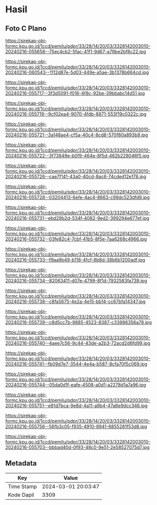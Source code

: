 # Hasil

## Foto C Plano

https://sirekap-obj-formc.kpu.go.id/1ccd/pemilu/pdpr/33/28/14/20/03/3328142003010-20240216-055658--75ec4cb2-5fac-41f1-9d67-a76be2bf8c22.jpg

https://sirekap-obj-formc.kpu.go.id/1ccd/pemilu/pdpr/33/28/14/20/03/3328142003010-20240216-060543--1112d87e-5d03-449e-a5ae-3b1378b664cd.jpg

https://sirekap-obj-formc.kpu.go.id/1ccd/pemilu/pdpr/33/28/14/20/03/3328142003010-20240216-055717--3f3d5091-f016-4f8c-92be-39bbabc14d51.jpg

https://sirekap-obj-formc.kpu.go.id/1ccd/pemilu/pdpr/33/28/14/20/03/3328142003010-20240216-055719--9cf02ea4-9070-4fdb-8871-553f19c0322c.jpg

https://sirekap-obj-formc.kpu.go.id/1ccd/pemilu/pdpr/33/28/14/20/03/3328142003010-20240216-055721--3a148ae4-cf5a-40c4-8cd8-570f80a893b9.jpg

https://sirekap-obj-formc.kpu.go.id/1ccd/pemilu/pdpr/33/28/14/20/03/3328142003010-20240216-055722--3f73849e-b0f9-464e-8f5d-462b228046f5.jpg

https://sirekap-obj-formc.kpu.go.id/1ccd/pemilu/pdpr/33/28/14/20/03/3328142003010-20240216-055726--cae7f141-43a0-40cd-8ac6-74cded12e178.jpg

https://sirekap-obj-formc.kpu.go.id/1ccd/pemilu/pdpr/33/28/14/20/03/3328142003010-20240216-055728--03204413-6efe-4ac4-8663-c99dc523dfd9.jpg

https://sirekap-obj-formc.kpu.go.id/1ccd/pemilu/pdpr/33/28/14/20/03/3328142003010-20240216-055731--ebd29b2d-534f-4082-9ed2-399294e677ef.jpg

https://sirekap-obj-formc.kpu.go.id/1ccd/pemilu/pdpr/33/28/14/20/03/3328142003010-20240216-055732--03fe82c4-7cbf-41b5-8f5e-7aa6268c4966.jpg

https://sirekap-obj-formc.kpu.go.id/1ccd/pemilu/pdpr/33/28/14/20/03/3328142003010-20240216-055733--f9aa9b49-b118-4fcf-8b8d-38b6b1200adf.jpg

https://sirekap-obj-formc.kpu.go.id/1ccd/pemilu/pdpr/33/28/14/20/03/3328142003010-20240216-055734--82063411-d07e-4799-8f1d-7932583fa739.jpg

https://sirekap-obj-formc.kpu.go.id/1ccd/pemilu/pdpr/33/28/14/20/03/3328142003010-20240216-055738--c8fa5675-4e2a-4e15-bb14-cc67bfa14347.jpg

https://sirekap-obj-formc.kpu.go.id/1ccd/pemilu/pdpr/33/28/14/20/03/3328142003010-20240216-055739--c8d5cc7b-9885-4523-8387-c33986356a78.jpg

https://sirekap-obj-formc.kpu.go.id/1ccd/pemilu/pdpr/33/28/14/20/03/3328142003010-20240216-055740--4aee7c56-9c44-43de-a2b3-72acd2d6fd99.jpg

https://sirekap-obj-formc.kpu.go.id/1ccd/pemilu/pdpr/33/28/14/20/03/3328142003010-20240216-055741--fb09d7e7-3544-4e4a-b587-8cfa70f5c069.jpg

https://sirekap-obj-formc.kpu.go.id/1ccd/pemilu/pdpr/33/28/14/20/03/3328142003010-20240216-055744--05da0d1f-eafe-4508-a0d1-a2278d1a7a96.jpg

https://sirekap-obj-formc.kpu.go.id/1ccd/pemilu/pdpr/33/28/14/20/03/3328142003010-20240216-055751--e81d7bca-9e8d-4a11-a9b4-47a6e9dcc346.jpg

https://sirekap-obj-formc.kpu.go.id/1ccd/pemilu/pdpr/33/28/14/20/03/3328142003010-20240216-055756--56fb3c05-f935-4910-8941-6855281f53d8.jpg

https://sirekap-obj-formc.kpu.go.id/1ccd/pemilu/pdpr/33/28/14/20/03/3328142003010-20240216-055703--bbbad40d-0f93-48c0-9e51-2e58527075d7.jpg


## Metadata

| Key        | Value               |
| ---------- | ------------------- |
| Time Stamp | 2024-03-01 20:03:47 |
| Kode Dapil | 3309                |



